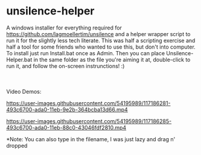 # unsilence-helper
A windows installer for everything required for https://github.com/lagmoellertim/unsilence and a helper wrapper script to run it for the slightly less tech literate. This was half a scripting exercise and half a tool for some friends who wanted to use this, but don't into computer. To install just run Install.bat once as Admin. Then you can place Unsilence-Helper.bat in the same folder as the file you're aiming it at, double-click to run it, and follow the on-screen instrunctions! :)
\
\
\
\
Video Demos:


https://user-images.githubusercontent.com/54195989/117186281-493c6700-ada0-11eb-9e2b-364bcba13d66.mp4

https://user-images.githubusercontent.com/54195989/117186285-493c6700-ada0-11eb-88c0-43046fdf2810.mp4

*Note: You can also type in the filename, I was just lazy and drag n' dropped
